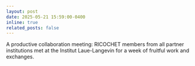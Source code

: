 ```yaml
---
layout: post
date: 2025-05-21 15:59:00-0400
inline: true
related_posts: false
---
```


A productive collaboration meeting: RICOCHET members from all partner institutions met at the Institut Laue-Langevin for a week of fruitful work and exchanges. 